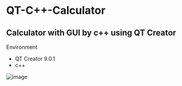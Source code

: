 # QT-C++-Calculator

## Calculator with GUI by c++ using QT Creator

Environment
* QT Creator 9.0.1
* c++

![image](https://user-images.githubusercontent.com/94898107/210046833-b93d3cb1-51f1-4198-b423-cdb268a71d60.png)
